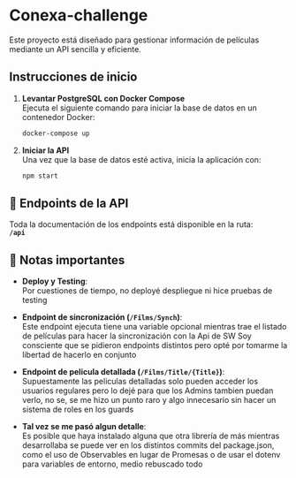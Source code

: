 # Conexa-challenge

Este proyecto está diseñado para gestionar información de películas mediante un API sencilla y eficiente.

## Instrucciones de inicio

1. **Levantar PostgreSQL con Docker Compose**  
   Ejecuta el siguiente comando para iniciar la base de datos en un contenedor Docker:  
   ```bash
   docker-compose up
   ```

2. **Iniciar la API**  
   Una vez que la base de datos esté activa, inicia la aplicación con:  
   ```bash
   npm start
   ```

## 📖 Endpoints de la API

Toda la documentación de los endpoints está disponible en la ruta:  
**`/api`**  


## 📝 Notas importantes

- **Deploy y Testing**:  
  Por cuestiones de tiempo, no deployé despliegue ni hice pruebas de testing

- **Endpoint de sincronización (`/Films/Synch`)**:  
  Este endpoint ejecuta tiene una variable opcional mientras trae el listado de películas para hacer la sincronización con la Api de SW
  Soy consciente que se pidieron endpoints distintos pero opté por tomarme la libertad de hacerlo en conjunto

- **Endpoint de pelicula detallada (`/Films/Title/{Title}`)**:  
  Supuestamente las peliculas detalladas solo pueden acceder los usuarios regulares pero lo dejé para que los Admins tambien puedan verlo, no se, se me hizo un punto raro y algo innecesario sin hacer un sistema de roles en los guards

- **Tal vez se me pasó algun detalle**:  
  Es posible que haya instalado alguna que otra librería de más mientras desarrollaba se puede ver en los distintos commits del package.json, como el uso de Observables en lugar de Promesas o de usar el dotenv para variables de entorno, medio rebuscado todo